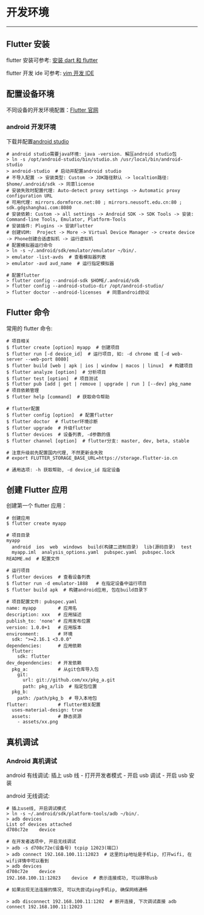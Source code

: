 # 开发环境

---

## Flutter 安装

flutter 安装可参考: [安装 dart 和 flutter](../1-dart/1.1-kai-fa-huan-jing.html)

flutter 开发 ide 可参考: [vim 开发 IDE](https://book.mjiee.top/linux/linux/1-linux-ji-chu/1.3-wen-ben-bian-ji.html)

## 配置设备环境

不同设备的开发环境配置：[Flutter 官网](https://docs.flutter.dev/get-started/install)

### android 开发环境

下载并配置[android studio](https://developer.android.com/studio)

```shell
# android studio需要java环境: java -version. 解压android studio包
> ln -s /opt/android-studio/bin/studio.sh /usr/local/bin/android-studio
> android-studio  # 启动并配置android studio
# 不导入配置 -> 安装类型: Custom -> JDK路径默认 -> localtion路径: $home/.android/sdk -> 同意license
# 安装失败时配置代理: Auto-detect proxy settings -> Automatic proxy configuration URL
# 可用代理: mirrors.dormforce.net:80 ; mirrors.neusoft.edu.cn:80 ; sdk.gdgshanghai.com:8080
# 安装依赖: Custom -> all settings -> Android SDK -> SDK Tools -> 安装: Command-line Tools, Emulator, Platform-Tools
# 安装插件: Plugins -> 安装Flutter
# 创建VDM:  Project -> More -> Virtual Device Manager -> create device -> Phone创建合适虚拟机 -> 运行虚拟机
# 配置模拟器运行命令
> ln -s ~/.android/sdk/emulator/emulator ~/bin/.
> emulator -list-avds  # 查看模拟器列表
> emulator -avd avd_name  # 运行指定模拟器

# 配置flutter
> flutter config --android-sdk $HOME/.android/sdk
> flutter config --android-studio-dir /opt/android-studio/
> flutter doctor --android-licenses  # 同意android协议
```

## Flutter 命令

常用的 flutter 命令:

```shell
# 项目相关
$ flutter create [option] myapp  # 创建项目
$ flutter run [-d device_id]  # 运行项目, 如: -d chrome 或 [-d web-server --web-port 8080]
$ flutter build [web | apk | ios | window | macos | linux]  # 构建项目
$ flutter analyze [option]  # 分析项目
$ flutter test [option]  # 项目测试
$ flutter pub [add | get | remove | upgrade | run ] [--dev] pkg_name  # 项目依赖管理
$ flutter help [command]  # 获取命令帮助

# flutter配置
$ flutter config [option]  # 配置flutter
$ flutter doctor  # flutter环境诊断
$ flutter upgrade  # 升级flutter
$ flutter devices  # 设备列表, -d参数的值
$ flutter channel [option]  # flutter分支: master, dev, beta, stable

# 注意升级前先配置国内代理, 不然更新会失败
# export FLUTTER_STORAGE_BASE_URL=https://storage.flutter-io.cn

# 通用选项: -h 获取帮助, -d device_id 指定设备
```

## 创建 Flutter 应用

创建第一个 flutter 应用：

```shell
# 创建应用
$ flutter create myapp

# 项目目录
myapp
  android  ios  web  windows  build(构建二进制目录)  lib(源码目录)  test
  myapp.iml  analysis_options.yaml  pubspec.yaml  pubspec.lock  README.md  # 配置文件

# 运行项目
$ flutter devices  # 查看设备列表
$ flutter run -d emulator-1888   # 在指定设备中运行项目
$ flutter build apk  # 构建android应用, 包在build目录下

# 项目配置文件: pubspec.yaml
name: myapp        # 应用名
description: xxx   # 应用描述
publish_to: 'none' # 应用发布位置
version: 1.0.0+1   # 应用版本
environment:       # 环境
  sdk: ">=2.16.1 <3.0.0"
dependencies:      # 应用依赖
  flutter:
    sdk: flutter
dev_dependencies:  # 开发依赖
  pkg_a:           # 从git仓库导入包
    git:
      url: git://github.com/xx/pkg_a.git
      path: pkg_a/lib  # 指定包位置
  pkg_b:
    path: /path/pkg_b  # 导入本地包
flutter:           # flutter相关配置
  uses-material-design: true
  assets:          # 静态资源
    - assets/xx.png
```

## 真机调试

### Android 真机调试

android 有线调试: 插上 usb 线 - 打开开发者模式 - 开启 usb 调试 - 开启 usb 安装

android 无线调试:

```
# 插上use线, 开启调试模式
> ln -s ~/.android/sdk/platform-tools/adb ~/bin/.
> adb devices
List of devices attached
d708c72e	device

# 在开发者选项中, 开启无线调试
> adb -s d708c72e(设备号) tcpip 12023(端口)
> adb connect 192.168.100.11:12023  # 这里的ip地址是手机ip, 打开wifi, 在wifi详情中可以看到
> adb devices
d708c72e	device
192.168.100.11:12023	device  # 表示连接成功, 可以移除usb

# 如果出现无法连接的情况, 可以先尝试ping手机ip, 确保网络通畅

> adb disconnect 192.168.100.11:1202  # 断开连接, 下次调试直接 adb connect 192.168.100.11:12023
```
